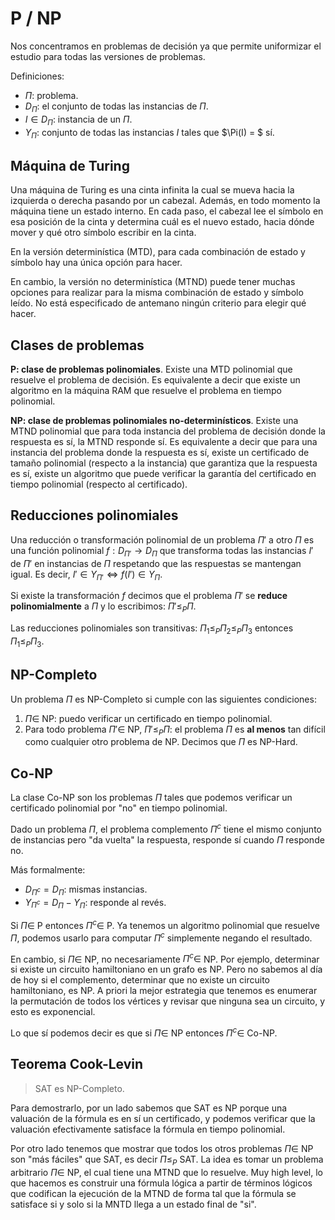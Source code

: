 # P / NP

Nos concentramos en problemas de decisión ya que permite uniformizar el estudio para todas las versiones de problemas.

Definiciones:

- $\Pi$: problema.
- $D_\Pi$: el conjunto de todas las instancias de $\Pi$.
- $I \in D_\Pi$: instancia de un $\Pi$.
- $Y_\Pi$: conjunto de todas las instancias $I$ tales que $\Pi(I) = $ sí.

## Máquina de Turing

Una máquina de Turing es una cinta infinita la cual se mueva hacia la izquierda o derecha pasando por un cabezal. Además, en todo momento la máquina tiene un estado interno. En cada paso, el cabezal lee el símbolo en esa posición de la cinta y determina cuál es el nuevo estado, hacia dónde mover y qué otro símbolo escribir en la cinta.

En la versión determinística (MTD), para cada combinación de estado y símbolo hay una única opción para hacer.

En cambio, la versión no determinística (MTND) puede tener muchas opciones para realizar para la misma combinación de estado y símbolo leído. No está especificado de antemano ningún criterio para elegir qué hacer.

## Clases de problemas

**P: clase de problemas polinomiales**. Existe una MTD polinomial que resuelve el problema de decisión. Es equivalente a decir que existe un algoritmo en la máquina RAM que resuelve el problema en tiempo polinomial.

**NP: clase de problemas polinomiales no-determinísticos**. Existe una MTND polinomial que para toda instancia del problema de decisión donde la respuesta es sí, la MTND responde sí. Es equivalente a decir que para una instancia del problema donde la respuesta es sí, existe un certificado de tamaño polinomial (respecto a la instancia) que garantiza que la respuesta es sí, existe un algoritmo que puede verificar la garantía del certificado en tiempo polinomial (respecto al certificado).

## Reducciones polinomiales

Una reducción o transformación polinomial de un problema $\Pi'$ a otro $\Pi$ es una función polinomial $f: D_{\Pi'} \rightarrow D_\Pi$ que transforma todas las instancias $I'$ de $\Pi'$ en instancias de $\Pi$ respetando que las respuestas se mantengan igual. Es decir, $I' \in Y_{\Pi'} \iff f(I') \in Y_\Pi$.

Si existe la transformación $f$ decimos que el problema $\Pi'$ se **reduce polinomialmente** a $\Pi$ y lo escribimos: $\Pi' \leq_P \Pi$.

Las reducciones polinomiales son transitivas: $\Pi_1 \leq_P \Pi_2 \leq_P \Pi_3$ entonces $\Pi_1 \leq_P \Pi_3$.

## NP-Completo

Un problema $\Pi$ es NP-Completo si cumple con las siguientes condiciones:

1. $\Pi \in$ NP: puedo verificar un certificado en tiempo polinomial.
2. Para todo problema $\Pi' \in$ NP, $\Pi' \leq_P \Pi$: el problema $\Pi$ es **al menos** tan difícil como cualquier otro problema de NP. Decimos que $\Pi$ es NP-Hard.

## Co-NP

La clase Co-NP son los problemas $\Pi$ tales que podemos verificar un certificado polinomial por "no" en tiempo polinomial.

Dado un problema $\Pi$, el problema complemento $\Pi^c$ tiene el mismo conjunto de instancias pero "da vuelta" la respuesta, responde sí cuando $\Pi$ responde no.

Más formalmente:
- $D_{\Pi^c} = D_\Pi$: mismas instancias.
- $Y_{\Pi^c} = D_\Pi - Y_\Pi$: responde al revés.

Si $\Pi \in$ P entonces $\Pi^c \in$ P. Ya tenemos un algoritmo polinomial que resuelve $\Pi$, podemos usarlo para computar $\Pi^c$ simplemente negando el resultado.

En cambio, si $\Pi \in$ NP, no necesariamente $\Pi^c \in$ NP. Por ejemplo, determinar si existe un circuito hamiltoniano en un grafo es NP. Pero no sabemos al día de hoy si el complemento, determinar que no existe un circuito hamiltoniano, es NP. A priori la mejor estrategia que tenemos es enumerar la permutación de todos los vértices y revisar que ninguna sea un circuito, y esto es exponencial.

Lo que sí podemos decir es que si $\Pi \in$ NP entonces $\Pi^c \in$ Co-NP.

## Teorema Cook-Levin

> SAT es NP-Completo.

Para demostrarlo, por un lado sabemos que SAT es NP porque una valuación de la fórmula es en sí un certificado, y podemos verificar que la valuación efectivamente satisface la fórmula en tiempo polinomial.

Por otro lado tenemos que mostrar que todos los otros problemas $\Pi \in$ NP son "más fáciles" que SAT, es decir $\Pi \leq_P$ SAT. La idea es tomar un problema arbitrario $\Pi \in$ NP, el cual tiene una MTND que lo resuelve. Muy high level, lo que hacemos es construir una fórmula lógica a partir de términos lógicos que codifican la ejecución de la MTND de forma tal que la fórmula se satisface si y solo si la MNTD llega a un estado final de "si".
